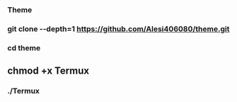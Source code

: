 ### Theme
###  git clone --depth=1 https://github.com/Alesi406080/theme.git
### cd theme
## chmod +x Termux
### ./Termux
